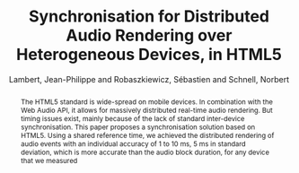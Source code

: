 --- 
  title: "Synchronisation for Distributed Audio Rendering over Heterogeneous Devices, in HTML5" 
  abstract: "The HTML5 standard is wide-spread on mobile devices. In combination with the Web Audio API, it allows for massively distributed real-time audio rendering. But timing issues exist, mainly because of the lack of standard inter-device synchronisation. This paper proposes a synchronisation solution based on HTML5. Using a shared reference time, we achieved the distributed rendering of audio events with an individual accuracy of 1 to 10 ms, 5 ms in standard deviation, which is more accurate than the audio block duration, for any device that we measured" 
  address: "Atlanta, Georgia" 
  author: "Lambert, Jean-Philippe and Robaszkiewicz, Sébastien and Schnell, Norbert" 
  booktitle: "Proceedings of the International Web Audio Conference" 
  editor: "Freeman, Jason and Lerch, Alexander and Paradis, Matthew" 
  month: "Proceedings of the International Web Audio Conference"
  pages: "6--11" 
  publisher: "Georgia Tech" 
  series: "WAC '16"
  type: "Paper"  
  year: "2016" 
  id: "2016_81" 
  tags: year2016 
  pdflink: /_data/papers/pdf/2016/2016_81.pdf
  ISSN: Can't find it!
---